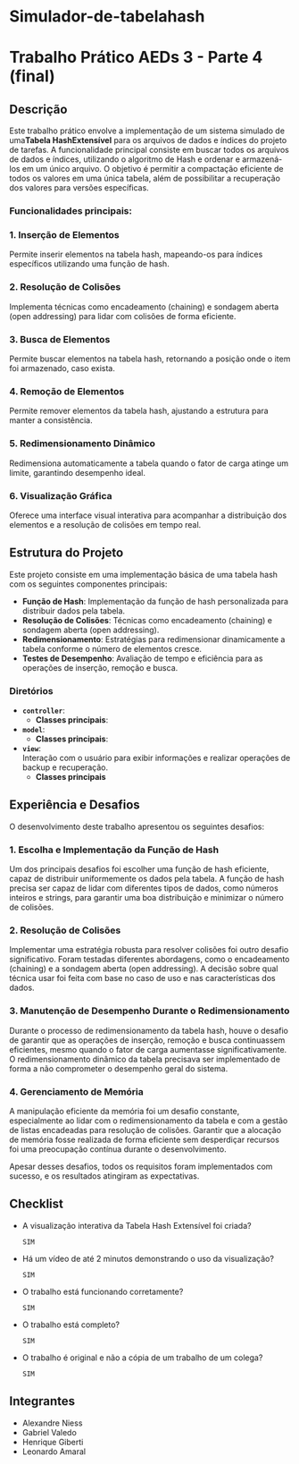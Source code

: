 # Simulador-de-tabelahash
# Trabalho Prático AEDs 3 - Parte 4 (final)

## Descrição  

Este trabalho prático envolve a implementação de um sistema simulado de uma**Tabela HashExtensível** para os arquivos de dados e índices 
do projeto de tarefas. A funcionalidade principal consiste em buscar todos os arquivos de dados e índices, utilizando o algoritmo de Hash e ordenar e armazená-los em um único arquivo. O objetivo é permitir a compactação eficiente de todos os valores em uma única tabela, além de possibilitar a recuperação dos valores para versões específicas.

### Funcionalidades principais:
### 1. Inserção de Elementos
Permite inserir elementos na tabela hash, mapeando-os para índices específicos utilizando uma função de hash.

### 2. Resolução de Colisões
Implementa técnicas como encadeamento (chaining) e sondagem aberta (open addressing) para lidar com colisões de forma eficiente.

### 3. Busca de Elementos
Permite buscar elementos na tabela hash, retornando a posição onde o item foi armazenado, caso exista.

### 4. Remoção de Elementos
Permite remover elementos da tabela hash, ajustando a estrutura para manter a consistência.

### 5. Redimensionamento Dinâmico
Redimensiona automaticamente a tabela quando o fator de carga atinge um limite, garantindo desempenho ideal.

### 6. Visualização Gráfica
Oferece uma interface visual interativa para acompanhar a distribuição dos elementos e a resolução de colisões em tempo real.

## Estrutura do Projeto
Este projeto consiste em uma implementação básica de uma tabela hash com os seguintes componentes principais:
- **Função de Hash**: Implementação da função de hash personalizada para distribuir dados pela tabela.
- **Resolução de Colisões**: Técnicas como encadeamento (chaining) e sondagem aberta (open addressing).
- **Redimensionamento**: Estratégias para redimensionar dinamicamente a tabela conforme o número de elementos cresce.
- **Testes de Desempenho**: Avaliação de tempo e eficiência para as operações de inserção, remoção e busca.
### Diretórios  
- **`controller`**:    
   - **Classes principais**:    
- **`model`**:  
   - **Classes principais**:
- **`view`**:  
   Interação com o usuário para exibir informações e realizar operações de backup e recuperação.  
   - **Classes principais**  
## Experiência e Desafios  
O desenvolvimento deste trabalho apresentou os seguintes desafios:
### 1. Escolha e Implementação da Função de Hash
Um dos principais desafios foi escolher uma função de hash eficiente, capaz de distribuir uniformemente os dados pela tabela. A função de hash precisa ser capaz de lidar com diferentes tipos de dados, como números inteiros e strings, para garantir uma boa distribuição e minimizar o número de colisões.

### 2. Resolução de Colisões
Implementar uma estratégia robusta para resolver colisões foi outro desafio significativo. Foram testadas diferentes abordagens, como o encadeamento (chaining) e a sondagem aberta (open addressing). A decisão sobre qual técnica usar foi feita com base no caso de uso e nas características dos dados.

### 3. Manutenção de Desempenho Durante o Redimensionamento
Durante o processo de redimensionamento da tabela hash, houve o desafio de garantir que as operações de inserção, remoção e busca continuassem eficientes, mesmo quando o fator de carga aumentasse significativamente. O redimensionamento dinâmico da tabela precisava ser implementado de forma a não comprometer o desempenho geral do sistema.

### 4. Gerenciamento de Memória
A manipulação eficiente da memória foi um desafio constante, especialmente ao lidar com o redimensionamento da tabela e com a gestão de listas encadeadas para resolução de colisões. Garantir que a alocação de memória fosse realizada de forma eficiente sem desperdiçar recursos foi uma preocupação contínua durante o desenvolvimento.

Apesar desses desafios, todos os requisitos foram implementados com sucesso, e os resultados atingiram as expectativas.  

## Checklist

- A visualização interativa da Tabela Hash Extensível foi criada?
    ```
    SIM
    ```
- Há um vídeo de até 2 minutos demonstrando o uso da visualização?
    ```
    SIM
    ```
- O trabalho está funcionando corretamente?
    ```
    SIM
    ```
- O trabalho está completo?
    ```
    SIM
    ```
- O trabalho é original e não a cópia de um trabalho de um colega?  
    ```
    SIM
    ```

## Integrantes
- Alexandre Niess
- Gabriel Valedo
- Henrique Giberti
- Leonardo Amaral 
